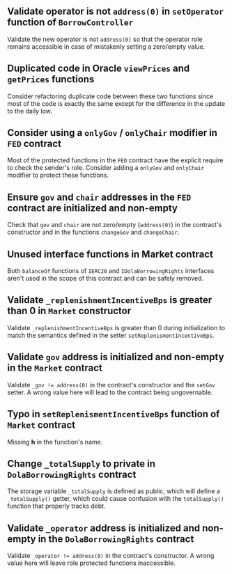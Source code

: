 ## Validate operator is not `address(0)` in `setOperator` function of `BorrowController`

Validate the new operator is not `address(0)` so that the operator role remains accessible in case of mistakenly setting a zero/empty value.

## Duplicated code in Oracle `viewPrices` and `getPrices` functions

Consider refactoring duplicate code between these two functions since most of the code is exactly the same except for the difference in the update to the daily low.

## Consider using a `onlyGov` / `onlyChair` modifier in `FED` contract

Most of the protected functions in the `FED` contract have the explicit require to check the sender's role. Consider adding a `onlyGov` and `onlyChair` modifier to protect these functions.

## Ensure `gov` and `chair` addresses in the `FED` contract are initialized and non-empty

Check that `gov` and `chair` are not zero/empty (`address(0)`) in the contract's constructor and in the functions `changeGov` and `changeChair`.

## Unused interface functions in Market contract

Both `balanceOf` functions of `IERC20` and `IDolaBorrowingRights` interfaces aren't used in the scope of this contract and can be safely removed.

## Validate `_replenishmentIncentiveBps` is greater than 0 in `Market` constructor

Validate `_replenishmentIncentiveBps` is greater than 0 during initialization to match the semantics defined in the setter `setReplenismentIncentiveBps`.

## Validate `gov` address is initialized and non-empty in the `Market` contract

Validate `_gov != address(0)` in the contract's constructor and the `setGov` setter. A wrong value here will lead to the contract being ungovernable. 

## Typo in `setReplenismentIncentiveBps` function of `Market` contract

Missing **h** in the function's name.

## Change `_totalSupply` to private in `DolaBorrowingRights` contract

The storage variable `_totalSupply` is defined as public, which will define a `_totalSupply()` getter, which could cause confusion with the `totalSupply()` 
function that properly tracks debt.

## Validate `_operator` address is initialized and non-empty in the `DolaBorrowingRights` contract

Validate `_operator != address(0)` in the contract's constructor. A wrong value here will leave role protected functions inaccessible.
